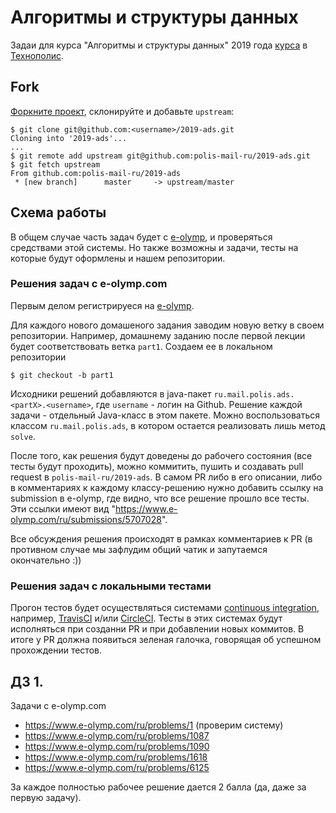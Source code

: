 # Алгоритмы и структуры данных
Задаи для курса "Алгоритмы и структуры данных" 2019 года
[курса](https://polis.mail.ru/curriculum/program/discipline/836/) в [Технополис](https://polis.mail.ru).

## Fork
[Форкните проект](https://help.github.com/articles/fork-a-repo/), склонируйте и добавьте `upstream`:
```
$ git clone git@github.com:<username>/2019-ads.git
Cloning into '2019-ads'...
...
$ git remote add upstream git@github.com:polis-mail-ru/2019-ads.git
$ git fetch upstream
From github.com:polis-mail-ru/2019-ads
 * [new branch]      master     -> upstream/master
```

## Схема работы
В общем случае часть задач будет с [e-olymp](https://www.e-olymp.com), и проверяться средствами этой системы.
Но также возможны и задачи, тесты на которые будут оформлены и нашем репозитории.

### Решения задач с e-olymp.com
Первым делом регистрируеся на [e-olymp](https://www.e-olymp.com).

Для каждого нового домашеного задания заводим новую ветку в своем репозитории.
Например, домашнему заданию после первой лекции будет соответствовать ветка `part1`.
Создаем ее в локальном репозитории
```
$ git checkout -b part1
``` 
Исходники решений добавляются в java-пакет `ru.mail.polis.ads.<partX>.<username>`, где `username` - логин на Github.
Решение каждой задачи - отдельный Java-класс в этом пакете. 
Можно воспользоваться классом `ru.mail.polis.ads`, в котором остается реализовать лишь метод `solve`.

После того, как решения будут доведены до рабочего состояния (все тесты будут проходить),
можно коммитить, пушить и создавать pull request в `polis-mail-ru/2019-ads`.
В самом PR либо в его описании, либо в комментариях к каждому классу-решению
нужно добавить ссылку на submission в e-olymp, где видно, что все решение прошло все тесты. 
Эти ссылки имеют вид "https://www.e-olymp.com/ru/submissions/5707028".

Все обсуждения решения происходят в рамках комментариев к PR
(в противном случае мы зафлудим общий чатик и запутаемся окончательно :))

### Решения задач с локальными тестами
Прогон тестов будет осуществляться системами [continuous integration](https://en.wikipedia.org/wiki/Continuous_integration), 
например, [TravisCI](https://travis-ci.org) и/или [CircleCI](https://circleci.com). 
Тесты в этих системах будут исполняться при созданни PR и при добавлении новых коммитов.
В итоге у PR должна появиться зеленая галочка, говорящая об успешном прохождении тестов.

## ДЗ 1.
Задачи с e-olymp.com
  * https://www.e-olymp.com/ru/problems/1 (проверим систему)
  * https://www.e-olymp.com/ru/problems/1087
  * https://www.e-olymp.com/ru/problems/1090
  * https://www.e-olymp.com/ru/problems/1618
  * https://www.e-olymp.com/ru/problems/6125

За каждое полностью рабочее решение дается 2 балла (да, даже за первую задачу).  